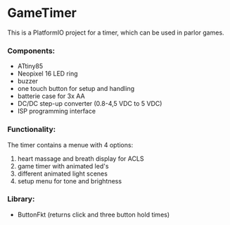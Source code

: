 # GameTimer
This is a PlatformIO project for a timer, which can be used in parlor games.

### Components:
- ATtiny85
- Neopixel 16 LED ring
- buzzer
- one touch button for setup and handling
- batterie case for 3x AA
- DC/DC step-up converter (0.8-4,5 VDC to 5 VDC)
- ISP programming interface

### Functionality:
The timer contains a menue with 4 options:
1. heart massage and breath display for ACLS
2. game timer with animated led's
3. different animated light scenes
4. setup menu for tone and brightness

### Library:
- ButtonFkt (returns click and three button hold times)

